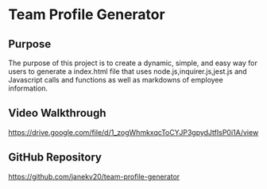 # Team Profile Generator

## Purpose
The purpose of this project is to create a dynamic, simple, and easy way for users to generate a index.html file that uses node.js,inquirer.js,jest.js and Javascript calls and functions as well as markdowns of employee information.

## Video Walkthrough
https://drive.google.com/file/d/1_zogWhmkxqcToCYJP3gpydJtfIsP0i1A/view

## GitHub Repository
https://github.com/janekv20/team-profile-generator
